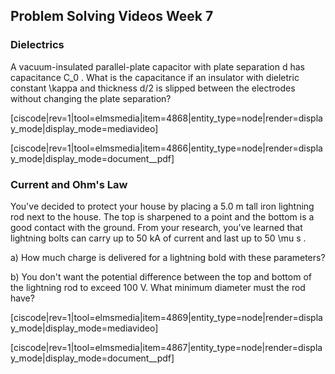 ## Problem Solving Videos Week 7

### Dielectrics

A vacuum-insulated parallel-plate capacitor with plate separation <lrn-math>d </lrn-math> has capacitance <lrn-math>C_0 </lrn-math>. What is the capacitance if an insulator with dieletric constant <lrn-math>\kappa </lrn-math>and thickness <lrn-math>d/2 </lrn-math> is slipped between the electrodes without changing the plate separation?

[ciscode|rev=1|tool=elmsmedia|item=4868|entity_type=node|render=display_mode|display_mode=mediavideo]

[ciscode|rev=1|tool=elmsmedia|item=4866|entity_type=node|render=display_mode|display_mode=document__pdf]

### Current and Ohm's Law

You've decided to protect your house by placing a 5.0 m tall iron lightning rod next to the house. The top is sharpened to a point and the bottom is a good contact with the ground. From your research, you've learned that lightning bolts can carry up to 50 kA of current and last up to 50 <lrn-math>\mu s <lrn-math>. 

a) How much charge is delivered for a lightning bold with these parameters?

b) You don't want the potential difference between the top and bottom of the lightning rod to exceed 100 V. What minimum diameter must the rod have?

[ciscode|rev=1|tool=elmsmedia|item=4869|entity_type=node|render=display_mode|display_mode=mediavideo]

[ciscode|rev=1|tool=elmsmedia|item=4867|entity_type=node|render=display_mode|display_mode=document__pdf]